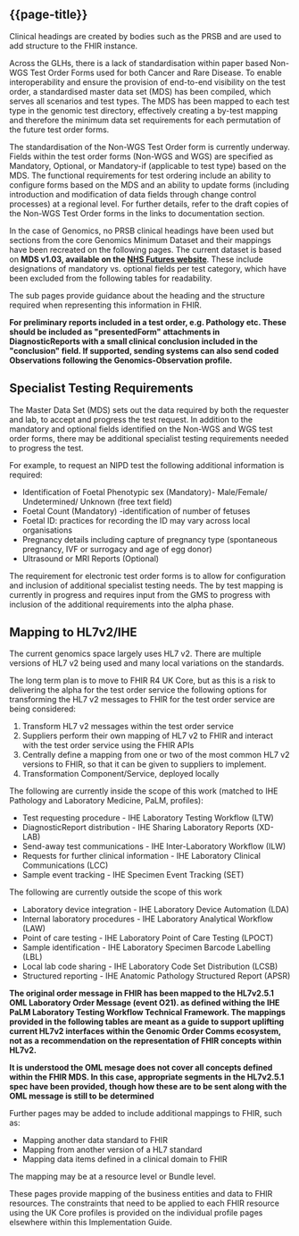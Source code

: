 ## {{page-title}}

Clinical headings are created by bodies such as the PRSB and are used to add structure to the FHIR instance. 

Across the GLHs, there is a lack of standardisation within paper based Non-WGS Test Order Forms used for both Cancer and Rare Disease. To enable interoperability and ensure the provision of end-to-end visibility on the test order, a standardised master data set (MDS) has been compiled, which serves all scenarios and test types. The MDS has been mapped to each test type in the genomic test directory, effectively creating a by-test mapping and therefore the minimum data set requirements for each permutation of the future test order forms. 

The standardisation of the Non-WGS Test Order form is currently underway. Fields within the test order forms (Non-WGS and WGS) are specified as Mandatory, Optional, or Mandatory-if (applicable to test type) based on the MDS. The functional requirements for test ordering include an ability to configure forms based on the MDS and an ability to update forms (including introduction and modification of data fields through change control processes) at a regional level. For further details, refer to the draft copies of the Non-WGS Test Order forms in the links to documentation section. 

In the case of Genomics, no PRSB clinical headings have been used but sections from the core Genomics Minimum Dataset and their mappings have been recreated on the following pages. The current dataset is based on **MDS v1.03, available on the [NHS Futures website](https://future.nhs.uk/NHSgenomics/view?objectId=194236741)**. These include designations of mandatory vs. optional fields per test category, which have been excluded from the following tables for readability. 

The sub pages provide guidance about the heading and the structure required when representing this information in FHIR.

**For preliminary reports included in a test order, e.g. Pathology etc. These should be included as "presentedForm" attachments in DiagnosticReports with a small clinical conclusion included in the "conclusion" field. If supported, sending systems can also send coded Observations following the Genomics-Observation profile.**

## Specialist Testing Requirements 

The Master Data Set (MDS) sets out the data required by both the requester and lab, to accept and progress the test request. In addition to the mandatory and optional fields identified on the Non-WGS and WGS test order forms, there may be additional specialist testing requirements needed to progress the test. 

For example, to request an NIPD test the following additional information is required:

- Identification of Foetal Phenotypic sex (Mandatory)- Male/Female/ Undetermined/ Unknown (free text field)
- Foetal Count (Mandatory) -identification of number of fetuses
- Foetal ID: practices for recording the ID may vary across local organisations
- Pregnancy details including capture of pregnancy type (spontaneous pregnancy, IVF or surrogacy and age of egg donor)
- Ultrasound or MRI Reports (Optional)

The requirement for electronic test order forms is to allow for configuration and inclusion of additional specialist testing needs. The by test mapping is currently in progress and requires input from the GMS to progress with inclusion of the additional requirements into the alpha phase.

## Mapping to HL7v2/IHE

The current genomics space largely uses HL7 v2. There are multiple versions of HL7 v2 being used and many local variations on the standards.

The long term plan is to move to FHIR R4 UK Core, but as this is a risk to delivering the alpha for the test order service the following options for transforming the HL7 v2 messages to FHIR for the test order service are being considered:

1. Transform HL7 v2 messages within the test order service
2. Suppliers perform their own mapping of HL7 v2 to FHIR and interact with the test order service using the FHIR APIs
3. Centrally define a mapping from one or two of the most common HL7 v2 versions to FHIR, so that it can be given to suppliers to implement.
4. Transformation Component/Service, deployed locally

The following are currently inside the scope of this work (matched to IHE Pathology and Laboratory Medicine, PaLM, profiles):

- Test requesting procedure - IHE Laboratory Testing Workflow (LTW)
- DiagnosticReport distribution - IHE Sharing Laboratory Reports (XD-LAB)
- Send-away test communications - IHE Inter-Laboratory Workflow (ILW)
- Requests for further clinical information - IHE Laboratory Clinical Communications (LCC)
- Sample event tracking - IHE Specimen Event Tracking (SET)

The following are currently outside the scope of this work

- Laboratory device integration - IHE Laboratory Device Automation (LDA)
- Internal laboratory procedures - IHE Laboratory Analytical Workflow (LAW)
- Point of care testing - IHE Laboratory Point of Care Testing (LPOCT)
- Sample identification - IHE Laboratory Specimen Barcode Labelling (LBL)
- Local lab code sharing - IHE Laboratory Code Set Distribution (LCSB)
- Structured reporting - IHE Anatomic Pathology Structured Report (APSR)

**The original order message in FHIR has been mapped to the HL7v2.5.1 OML Laboratory Order Message (event O21). as defined withing the IHE PaLM Laboratory Testing Workflow Technical Framework. The mappings provided in the following tables are meant as a guide to support uplifting current HL7v2 interfaces within the Genomic Order Comms ecosystem, not as a recommendation on the representation of FHIR concepts within HL7v2.**

**It is understood the OML mesage does not cover all concepts defined within the FHIR MDS. In this case, appropriate segments in the HL7v2.5.1 spec have been provided, though how these are to be sent along with the OML message is still to be determined**

Further pages may be added to include additional mappings to FHIR, such as:

- Mapping another data standard to FHIR
- Mapping from another version of a HL7 standard
- Mapping data items defined in a clinical domain to FHIR

The mapping may be at a resource level or Bundle level.

These pages provide mapping of the business entities and data to FHIR resources. The constraints that need to be applied to each FHIR resource using the UK Core profiles is provided on the individual profile pages elsewhere within this Implementation Guide.
